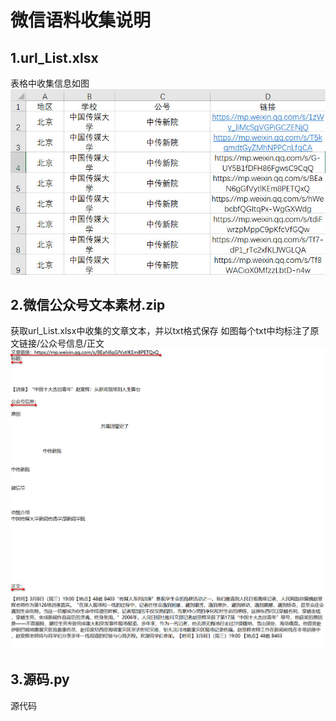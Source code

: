# 微信语料收集说明
## 1.url_List.xlsx
表格中收集信息如图
![Image text](https://raw.githubusercontent.com/JJYDXFS/little-innovation/master/Text_Materials/WeChat/img/xlsx.jpg)
## 2.微信公众号文本素材.zip
获取url_List.xlsx中收集的文章文本，并以txt格式保存
如图每个txt中均标注了原文链接/公众号信息/正文
![Image text](https://raw.githubusercontent.com/JJYDXFS/little-innovation/master/Text_Materials/WeChat/img/txt.jpg)
## 3.源码.py
源代码
